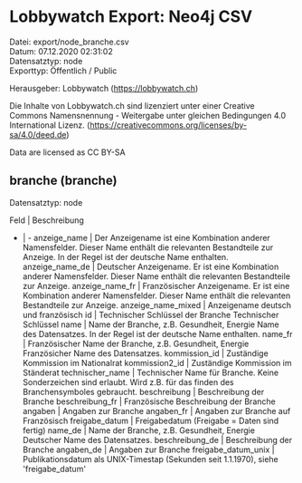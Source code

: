 Lobbywatch Export: Neo4j CSV
============================

Datei: export/node_branche.csv  
Datum: 07.12.2020 02:31:02  
Datensatztyp: node  
Exporttyp: Öffentlich / Public  

Herausgeber: Lobbywatch (https://lobbywatch.ch)  

Die Inhalte von Lobbywatch.ch sind lizenziert unter einer Creative Commons Namensnennung - Weitergabe unter gleichen Bedingungen 4.0 International Lizenz. (https://creativecommons.org/licenses/by-sa/4.0/deed.de)

Data are licensed as CC BY-SA


## branche (branche)

Datensatztyp: node

Feld | Beschreibung
- | -
anzeige_name | Der Anzeigename ist eine Kombination anderer Namensfelder. Dieser Name enthält die relevanten Bestandteile zur Anzeige. In der Regel ist der deutsche Name enthalten.
anzeige_name_de | Deutscher Anzeigename. Er ist eine Kombination anderer Namensfelder. Dieser Name enthält die relevanten Bestandteile zur Anzeige.
anzeige_name_fr | Französischer Anzeigename. Er ist eine Kombination anderer Namensfelder. Dieser Name enthält die relevanten Bestandteile zur Anzeige.
anzeige_name_mixed | Anzeigename deutsch und französisch
id | Technischer Schlüssel der Branche Technischer Schlüssel
name | Name der Branche, z.B. Gesundheit, Energie Name des Datensatzes. In der Regel ist der deutsche Name enthalten.
name_fr | Französischer Name der Branche, z.B. Gesundheit, Energie Französicher Name des Datensatzes.
kommission_id | Zuständige Kommission im Nationalrat
kommission2_id | Zuständige Kommission im Ständerat
technischer_name | Technischer Name für Branche. Keine Sonderzeichen sind erlaubt. Wird z.B. für das finden des Branchensymboles gebraucht.
beschreibung | Beschreibung der Branche
beschreibung_fr | Französische Beschreibung der Branche
angaben | Angaben zur Branche
angaben_fr | Angaben zur Branche auf Französisch
freigabe_datum | Freigabedatum (Freigabe = Daten sind fertig)
name_de | Name der Branche, z.B. Gesundheit, Energie Deutscher Name des Datensatzes.
beschreibung_de | Beschreibung der Branche
angaben_de | Angaben zur Branche
freigabe_datum_unix | Publikationsdatum als UNIX-Timestap (Sekunden seit 1.1.1970), siehe 'freigabe_datum'

